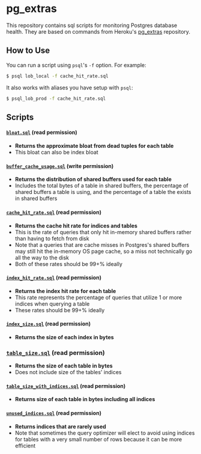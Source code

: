 # pg_extras

This repository contains sql scripts for monitoring Postgres database health.
They are based on commands from Heroku's
[pg_extras](https://github.com/heroku/heroku-pg-extras) repository.

## How to Use

You can run a script using `psql`'s `-f` option. For example:

```bash
$ psql lob_local -f cache_hit_rate.sql
```

It also works with aliases you have setup with `psql`:

```bash
$ psql_lob_prod -f cache_hit_rate.sql
```

## Scripts

#### [`bloat.sql`](sql/bloat.sql) (read permission)
* **Returns the approximate bloat from dead tuples for each table**
* This bloat can also be index bloat

#### [`buffer_cache_usage.sql`](sql/buffer_cache_usage.sql) (write permission)
* **Returns the distribution of shared buffers used for each table**
* Includes the total bytes of a table in shared buffers, the percentage of
  shared buffers a table is using, and the percentage of a table the exists
  in shared buffers

#### [`cache_hit_rate.sql`](sql/cache_hit_rate.sql) (read permission)
* **Returns the cache hit rate for indices and tables**
* This is the rate of queries that only hit in-memory shared buffers rather
  than having to fetch from disk
* Note that a queries that are cache misses in Postgres's shared buffers may
  still hit the in-memory OS page cache, so a miss not technically go all the
  way to the disk
* Both of these rates should be 99+% ideally

#### [`index_hit_rate.sql`](sql/index_hit_rate.sql) (read permission)
* **Returns the index hit rate for each table**
* This rate represents the percentage of queries that utilize 1 or more indices
  when querying a table
* These rates should be 99+% ideally

#### [`index_size.sql`](sql/index_size.sql) (read permission)
* **Returns the size of each index in bytes**

### [`table_size.sql`](sql/table_size.sql) (read permission)
* **Returns the size of each table in bytes**
* Does not include size of the tables' indices

#### [`table_size_with_indices.sql`](sql/table_size_with_indices.sql) (read permission)
* **Returns size of each table in bytes including all indices**

#### [`unused_indices.sql`](sql/unused_indices.sql) (read permission)
* **Returns indices that are rarely used**
* Note that sometimes the query optimizer will elect to avoid using indices for
  tables with a very small number of rows because it can be more efficient
